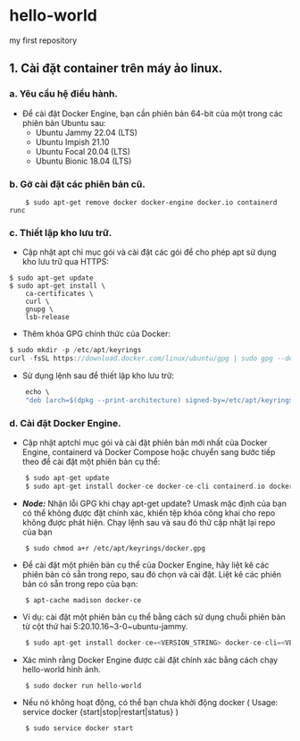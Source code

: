 # hello-world
my first repository
## **1.	Cài đặt container trên máy ảo linux.**
### **a.	Yêu cầu hệ điều hành.**
-	Để cài đặt Docker Engine, bạn cần phiên bản 64-bit của một trong các phiên bản Ubuntu sau:
    +	Ubuntu Jammy 22.04 (LTS) 
    +	Ubuntu Impish 21.10
    +	Ubuntu Focal 20.04 (LTS) 
    +	Ubuntu Bionic 18.04 (LTS)

### **b.	Gỡ cài đặt các phiên bản cũ.**
```
    $ sudo apt-get remove docker docker-engine docker.io containerd runc
```

### **c.	Thiết lập kho lưu trữ.**
-	Cập nhật apt chỉ mục gói và cài đặt các gói để cho phép apt sử dụng kho lưu trữ qua HTTPS:
```
$ sudo apt-get update
$ sudo apt-get install \ 
    ca-certificates \ 
    curl \ 
    gnupg \ 
    lsb-release
```
-	Thêm khóa GPG chính thức của Docker:
```go
$ sudo mkdir -p /etc/apt/keyrings 
curl -fsSL https://download.docker.com/linux/ubuntu/gpg | sudo gpg --dearmor -o /etc/apt/keyrings/docker.gpg
```
-	Sử dụng lệnh sau để thiết lập kho lưu trữ:
```go
    echo \ 
    "deb [arch=$(dpkg --print-architecture) signed-by=/etc/apt/keyrings/docker.gpg] https://download.docker.com/linux/ubuntu \ $(lsb_release -cs) stable" | sudo tee /etc/apt/sources.list.d/docker.list > /dev/null
```

### **d.	Cài đặt Docker Engine.**
-	Cập nhật aptchỉ mục gói và cài đặt phiên bản mới nhất của Docker Engine, containerd và Docker Compose hoặc chuyển sang bước tiếp theo để cài đặt một phiên bản cụ thể:
```go
    $ sudo apt-get update 
    $ sudo apt-get install docker-ce docker-ce-cli containerd.io docker-compose-plugin
```
-	_**Node:**_ Nhận lỗi GPG khi chạy apt-get update? Umask mặc định của bạn có thể không được đặt chính xác, khiến tệp khóa công khai cho repo không được phát hiện. Chạy lệnh sau và sau đó thử cập nhật lại repo của bạn
```
    $ sudo chmod a+r /etc/apt/keyrings/docker.gpg
```
-	Để cài đặt một phiên bản cụ thể của Docker Engine, hãy liệt kê các phiên bản có sẵn trong repo, sau đó chọn và cài đặt. Liệt kê các phiên bản có sẵn trong repo của bạn:
```
    $ apt-cache madison docker-ce
```
-	Ví dụ: cài đặt một phiên bản cụ thể bằng cách sử dụng chuỗi phiên bản từ cột thứ hai 5:20.10.16~3-0~ubuntu-jammy.
```go
    $ sudo apt-get install docker-ce=<VERSION_STRING> docker-ce-cli=<VERSION_STRING> containerd.io docker-compose-plugin
```
-	Xác minh rằng Docker Engine được cài đặt chính xác bằng cách chạy hello-world hình ảnh.
```
    $ sudo docker run hello-world
```
-	Nếu nó không hoạt động, có thể bạn chưa khởi động docker
( Usage: service docker {start|stop|restart|status} )
```
    $ sudo service docker start
```
